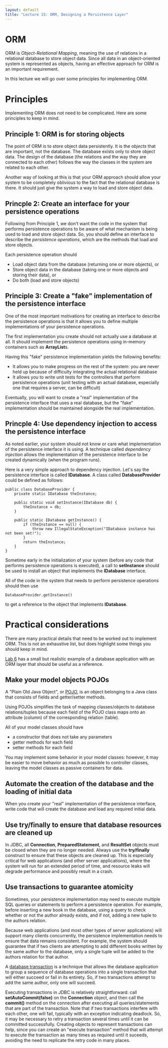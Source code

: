 ```yaml
---
layout: default
title: "Lecture 15: ORM, Designing a Persistence Layer"
---
```


# ORM

ORM is *Object-Relational Mapping*, meaning the use of relations in a relational database to store object data.  Since all data in an object-oriented system is represented as objects, having an effective approach for ORM is an important requirement.

In this lecture we will go over some principles for implementing ORM.

# Principles

Implementing ORM does not need to be complicated.  Here are some principles to keep in mind.

## Principle 1: ORM is for storing objects

The point of ORM is to store object data persistently. It is the *objects* that are important, not the database.   The database exists only to store object data.  The design of the database (the relations and the way they are connected to each other) follows the way the classes in the system are related to each other.

Another way of looking at this is that your ORM approach should allow your system to be completely oblivious to the fact that the relational database is there.  It should just give the system a way to load and store object data.

## Princple 2: Create an interface for your persistence operations

Following from Principle 1, we don't want the code in the system that performs persistence operations to be aware of what mechanism is being used to load and store object data.  So, you should define an interface to describe the *persistence operations*, which are the methods that load and store objects.

Each persistence operation should

* Load object data from the database (returning one or more objects), or
* Store object data in the database (taking one or more objects and storing their data), or
* Do both (load and store objects)

## Principle 3: Create a "fake" implementation of the persistence interface

One of the most important motivations for creating an interface to describe the persistence operations is that it allows you to define multiple implementations of your persistence operations.

The first implementation you create should not actually use a database at all.  It should implement the persistence operations using in-memory containers such as **ArrayList**s.

Having this "fake" persistence implementation yields the following benefits:

* It allows you to make progress on the rest of the system: you are never held up because of difficulty integrating the actual relational database
* It allows you to write unit tests for the controllers that perform persistence operations (unit testing with an actual database, especially one that requires a server, can be difficult)

Eventually, you will want to create a "real" implementation of the persistence interface that uses a real database, but the "fake" implementation should be maintained alongside the real implementation.

## Princple 4: Use dependency injection to access the persistence interface

As noted earlier, your system should not know or care what implementation of the persistence interface it is using.  A technique called *dependency injection* allows the implementation of the persistence interface to be created dynamically (when the program runs).

Here is a very simple approach to dependency injection.  Let's say the persistence interface is called **IDatabase**.  A class called **DatabaseProvider** could be defined as follows:

    public class DatabaseProvider {
        private static IDatabase theInstance;
        
        public static void setInstance(IDatabase db) {
            theInstance = db;
        }
        
        public static IDatabase getInstance() {
            if (theInstance == null) {
                throw new IllegalStateException("IDatabase instance has not been set!");
            }
            return theInstance;
        }
    }

Sometime early in the initialization of your system (before any code that performs persistence operations is executed), a call to **setInstance** should be used to install an object that implements the **IDatabase** interface.  

All of the code in the system that needs to perform persistence operations should then use

    DatabaseProvider.getInstance()

to get a reference to the object that implements **IDatabase**.

# Practical considerations

There are many practical details that need to be worked out to implement ORM.  This is not an exhaustive list, but does highlight some things you should keep in mind.

[Lab 6](../labs/lab06.html) has a small but realistic example of a database application with an ORM layer that should be useful as a reference.

## Make your model objects POJOs

A "Plain Old Java Object", or [POJO](http://en.wikipedia.org/wiki/POJO), is an object belonging to a Java class that consists of fields and getter/setter methods.

Using POJOs simplifies the task of mapping classes/objects to database relations/tuples because each field of the POJO class maps onto an attribute (column) of the corresponding relation (table).

All of your model classes should have

* a constructor that does not take any parameters
* getter methods for each field
* setter methods for each field

You may implement some behavior in your model classes: however, it may be easier to move behavior as much as possible to controller classes, leaving the model classes as passive containers for data.

## Automate the creation of the database and the loading of initial data

When you create your "real" implementation of the persistence interface, write code that will create the database and load any required initial data.

## Use try/finally to ensure that database resources are cleaned up

In JDBC, all **Connection**, **PreparedStatement**, and **ResultSet** objects must be closed when they are no longer needed.  Always use the **try/finally** construct to ensure that these objects are cleaned up.  This is especially critical for web applications (and other server applications), where the system will run for an extended period of time, and resource leaks will degrade performance and possibly result in a crash.

## Use transactions to guarantee atomicity

Sometimes, your persistence implementation may need to execute multiple SQL queries or statements to perform a persistence operation.  For example, before inserting a new book in the database, using a query to check whether or not the author already exists, and if not, adding a new tuple to the authors relation.

Because web applications (and most other types of server applications) will support many clients concurrently, the persistence implementation needs to ensure that data remains consistent.  For example, the system should guarantee that if two clients are attempting to add different books written by the same author to the database, only a single tuple will be added to the authors relation for that author.

A [database transaction](http://en.wikipedia.org/wiki/Database_transaction) is a technique that allows the database application to group a sequence of database operations into a single transaction that will either succeed or fail in its entirety.  So, if two transactions attempt to add the same author, only one will succeed.

Executing transactions in JDBC is relatively straightforward: call **setAutoCommit(false)** on the **Connection** object, and then call the **commit()** method on the connection after executing all queries/statements that are part of the transaction.  Note that if two transactions interfere with each other, one will fail, typically with an exception indicating deadlock.   So, it may be necessary to retry a transaction several times until it can be committed successfully.  Creating objects to represent transactions can help, since you can create an "execute transaction" method that will attempt to execute the transaction as many times as required until it suceeds, avoiding the need to replicate the retry code in many places.

<!-- vim:set wrap: ­-->
<!-- vim:set linebreak: -->
<!-- vim:set nolist: -->
